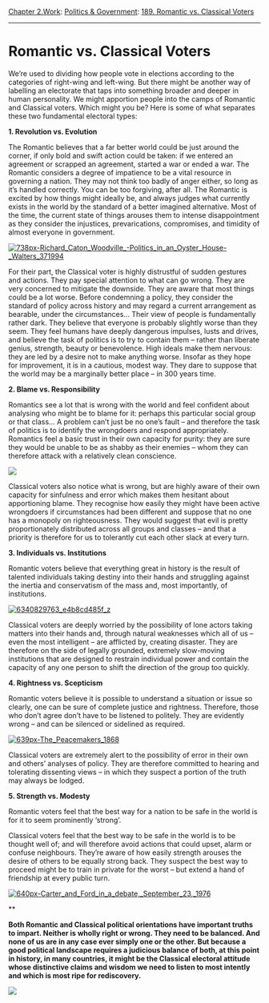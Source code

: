 [Chapter 2.Work](https://www.theschooloflife.com/thebookoflife/category/work/): [Politics & Government](https://www.theschooloflife.com/thebookoflife/category/work/politics-government/): [189. Romantic vs. Classical Voters](https://www.theschooloflife.com/thebookoflife/romantic-vs-classical-voters/)

* * *

# Romantic vs. Classical Voters

We’re used to dividing how people vote in elections according to the categories of right-wing and left-wing. But there might be another way of labelling an electorate that taps into something broader and deeper in human personality. We might apportion people into the camps of Romantic and Classical voters. Which might you be? Here is some of what separates these two fundamental electoral types:

**1. Revolution vs. Evolution**

The Romantic believes that a far better world could be just around the corner, if only bold and swift action could be taken: if we entered an agreement or scrapped an agreement, started a war or ended a war. The Romantic considers a degree of impatience to be a vital resource in governing a nation. They may not think too badly of anger either, so long as it’s handled correctly. You can be too forgiving, after all. The Romantic is excited by how things might ideally be, and always judges what currently exists in the world by the standard of a better imagined alternative. Most of the time, the current state of things arouses them to intense disappointment as they consider the injustices, prevarications, compromises, and timidity of almost everyone in government.

[![738px-Richard_Caton_Woodville_-_Politics_in_an_Oyster_House_-_Walters_371994](https://www.theschooloflife.com/thebookoflife/wp-content/uploads/2016/05/738px-Richard_Caton_Woodville_-_Politics_in_an_Oyster_House_-_Walters_371994.jpg)](http://www.thebookoflife.org/wp-content/uploads/2016/05/738px-Richard_Caton_Woodville_-_Politics_in_an_Oyster_House_-_Walters_371994.jpg)

For their part, the Classical voter is highly distrustful of sudden gestures and actions. They pay special attention to what can go wrong. They are very concerned to mitigate the downside. They are aware that most things could be a lot worse. Before condemning a policy, they consider the standard of policy across history and may regard a current arrangement as bearable, under the circumstances… Their view of people is fundamentally rather dark. They believe that everyone is probably slightly worse than they seem. They feel humans have deeply dangerous impulses, lusts and drives, and believe the task of politics is to try to contain them – rather than liberate genius, strength, beauty or benevolence. High ideals make them nervous: they are led by a desire not to make anything worse. Insofar as they hope for improvement, it is in a cautious, modest way. They dare to suppose that the world may be a marginally better place – in 300 years time.

**2. Blame vs. Responsibility**

Romantics see a lot that is wrong with the world and feel confident about analysing who might be to blame for it: perhaps this particular social group or that class… A problem can’t just be no one’s fault – and therefore the task of politics is to identify the wrongdoers and respond appropriately. Romantics feel a basic trust in their own capacity for purity: they are sure they would be unable to be as shabby as their enemies – whom they can therefore attack with a relatively clean conscience.

![](https://www.theschooloflife.com/thebookoflife/wp-content/uploads/2016/05/1122px-Eug%C3%A8ne_Delacroix_-_Le_28_Juillet._La_Libert%C3%A9_guidant_le_peuple.jpg)

Classical voters also notice what is wrong, but are highly aware of their own capacity for sinfulness and error which makes them hesitant about apportioning blame. They recognise how easily they might have been active wrongdoers if circumstances had been different and suppose that no one has a monopoly on righteousness. They would suggest that evil is pretty proportionately distributed across all groups and classes – and that a priority is therefore for us to tolerantly cut each other slack at every turn.

**3. Individuals vs. Institutions**

Romantic voters believe that everything great in history is the result of talented individuals taking destiny into their hands and struggling against the inertia and conservatism of the mass and, most importantly, of institutions.

[![6340829763_e4b8cd485f_z](https://www.theschooloflife.com/thebookoflife/wp-content/uploads/2016/05/6340829763_e4b8cd485f_z.jpg)](http://www.thebookoflife.org/wp-content/uploads/2016/05/6340829763_e4b8cd485f_z.jpg)

Classical voters are deeply worried by the possibility of lone actors taking matters into their hands and, through natural weaknesses which all of us – even the most intelligent – are afflicted by, creating disaster. They are therefore on the side of legally grounded, extremely slow-moving institutions that are designed to restrain individual power and contain the capacity of any one person to shift the direction of the group too quickly.

**4. Rightness vs. Scepticism**

Romantic voters believe it is possible to understand a situation or issue so clearly, one can be sure of complete justice and rightness. Therefore, those who don’t agree don’t have to be listened to politely. They are evidently wrong – and can be silenced or sidelined as required.

[![639px-The_Peacemakers_1868](https://www.theschooloflife.com/thebookoflife/wp-content/uploads/2016/05/639px-The_Peacemakers_1868.jpg)](http://www.thebookoflife.org/wp-content/uploads/2016/05/639px-The_Peacemakers_1868.jpg)

Classical voters are extremely alert to the possibility of error in their own and others’ analyses of policy. They are therefore committed to hearing and tolerating dissenting views – in which they suspect a portion of the truth may always be lodged.

**5. Strength vs. Modesty**

Romantic voters feel that the best way for a nation to be safe in the world is for it to seem prominently ‘strong’.

Classical voters feel that the best way to be safe in the world is to be thought well of; and will therefore avoid actions that could upset, alarm or confuse neighbours. They’re aware of how easily strength arouses the desire of others to be equally strong back. They suspect the best way to proceed might be to train in private for the worst – but extend a hand of friendship at every public turn.

[![640px-Carter_and_Ford_in_a_debate,_September_23,_1976](https://www.theschooloflife.com/thebookoflife/wp-content/uploads/2016/05/640px-Carter_and_Ford_in_a_debate_September_23_1976.jpg)](http://www.thebookoflife.org/wp-content/uploads/2016/05/640px-Carter_and_Ford_in_a_debate_September_23_1976.jpg)

\*\*

**Both Romantic and Classical political orientations have important truths to impart. Neither is wholly right or wrong. They need to be balanced. And none of us are in any case ever simply one or the other. But because a good political landscape requires a judicious balance of both, at this point in history, in many countries, it might be the Classical electoral attitude whose distinctive claims and wisdom we need to listen to most intently and which is most ripe for rediscovery.**

[![](https://img.youtube.com/vi/iTt2ttP6Ngs/0.jpg)](https://www.youtube.com/embed/iTt2ttP6Ngs '')

